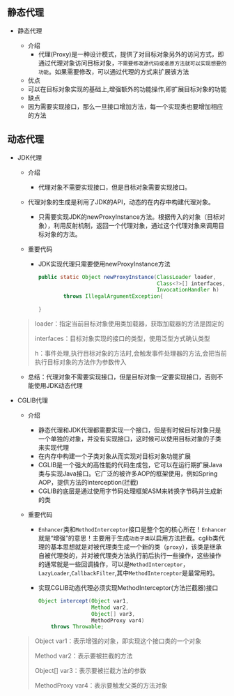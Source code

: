 ## 静态代理

- 静态代理

  - 介绍
    - 代理(Proxy)是一种设计模式，提供了对目标对象另外的访问方式，即通过代理对象访问目标对象，`不需要修改源代码或者原方法就可以实现想要的功能`。如果需要修改，可以通过代理的方式来扩展该方法
  - 优点
  - 可以在目标对象实现的基础上,增强额外的功能操作,即扩展目标对象的功能
  - 缺点
  - 因为需要实现接口，那么一旦接口增加方法，每一个实现类也要增加相应的方法

  

## 动态代理

- JDK代理
  
  - 介绍
    - 代理对象不需要实现接口，但是目标对象需要实现接口。
  - 代理对象的生成是利用了JDK的API，动态的在内存中构建代理对象。
    - 只需要实现JDK的newProxyInstance方法。根据传入的对象（目标对象），利用反射机制，返回一个代理对象，通过这个代理对象来调用目标对象的方法。
  
  - 重要代码
  
    - JDK实现代理只需要使用newProxyInstance方法
  
      ```java
      public static Object newProxyInstance(ClassLoader loader,
                                            Class<?>[] interfaces,
                                            InvocationHandler h)
              throws IllegalArgumentException{
          
      }
      ```
  
  > loader：指定当前目标对象使用类加载器，获取加载器的方法是固定的
  >
  > interfaces：目标对象实现的接口的类型，使用泛型方式确认类型
  >
  > h：事件处理,执行目标对象的方法时,会触发事件处理器的方法,会把当前执行目标对象的方法作为参数传入
  
  - 总结：代理对象不需要实现接口，但是目标对象一定要实现接口，否则不能使用JDK动态代理
  
    
  
- CGLIB代理
  
  - 介绍
    - 静态代理和JDK代理都需要实现一个接口，但是有时候目标对象只是一个单独的对象，并没有实现接口，这时候可以使用目标对象的子类来实现代理
    - 在内存中构建一个子类对象从而实现对目标对象功能扩展
    - CGLIB是一个强大的高性能的代码生成包，它可以在运行期扩展Java类与实现Java接口。它广泛的被许多AOP的框架使用，例如Spring AOP，提供方法的interception(拦截)
    - CGLIB的底层是通过使用字节码处理框架ASM来转换字节码并生成新的类
  
  - 重要代码
  
    - `Enhancer`类和`MethodInterceptor`接口是整个包的核心所在！`Enhancer`就是“增强”的意思！主要用于生成`动态子类`以启用方法拦截。cglib类代理的基本思想就是对被代理类生成一个新的类（`proxy`），该类是继承自被代理类的，并对被代理类方法执行前后执行一些操作，这些操作的通常就是一些回调操作，可以是`MethodInterceptor`，`LazyLoader`,`CallbackFilter`,其中`MethodInterceptor`是最常用的。
  
    - 实现CGLIB动态代理必须实现MethodInterceptor(方法拦截器)接口
  
      ```java
      Object intercept(Object var1, 
                       Method var2, 
                       Object[] var3, 
                       MethodProxy var4) 
          throws Throwable;
      ```
  
  > Object var1：表示增强的对象，即实现这个接口类的一个对象
  >
  > Method var2：表示要被拦截的方法
  >
  > Object[] var3：表示要被拦截方法的参数
  >
  > MethodProxy var4：表示要触发父类的方法对象
